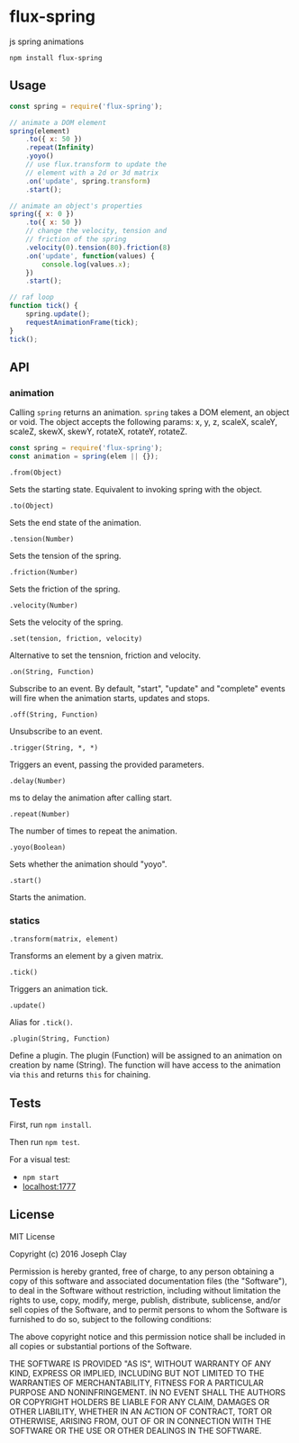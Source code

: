 # flux-spring

js spring animations

`npm install flux-spring`

## Usage

```js
const spring = require('flux-spring');

// animate a DOM element
spring(element)
    .to({ x: 50 })
    .repeat(Infinity)
    .yoyo()
    // use flux.transform to update the
    // element with a 2d or 3d matrix
    .on('update', spring.transform)
    .start();

// animate an object's properties
spring({ x: 0 })
    .to({ x: 50 })
    // change the velocity, tension and
    // friction of the spring
    .velocity(0).tension(80).friction(8)
    .on('update', function(values) {
        console.log(values.x);
    })
    .start();

// raf loop
function tick() {
    spring.update();
    requestAnimationFrame(tick);
}
tick();
```

## API

### animation

Calling `spring` returns an animation. `spring` takes a DOM element,
an object or void. The object accepts the following params: x, y, z,
scaleX, scaleY, scaleZ, skewX, skewY, rotateX, rotateY, rotateZ.

```js
const spring = require('flux-spring');
const animation = spring(elem || {});
```

`.from(Object)`

Sets the starting state. Equivalent to invoking spring with the object.

`.to(Object)`

Sets the end state of the animation.

`.tension(Number)`

Sets the tension of the spring.

`.friction(Number)`

Sets the friction of the spring.

`.velocity(Number)`

Sets the velocity of the spring.

`.set(tension, friction, velocity)`

Alternative to set the tensnion, friction and velocity.

`.on(String, Function)`

Subscribe to an event. By default, "start", "update" and "complete"
events will fire when the animation starts, updates and stops.

`.off(String, Function)`

Unsubscribe to an event.

`.trigger(String, *, *)`

Triggers an event, passing the provided parameters.

`.delay(Number)`

ms to delay the animation after calling start.

`.repeat(Number)`

The number of times to repeat the animation.

`.yoyo(Boolean)`

Sets whether the animation should "yoyo".

`.start()`

Starts the animation.

### statics

`.transform(matrix, element)`

Transforms an element by a given matrix.

`.tick()`

Triggers an animation tick.

`.update()`

Alias for `.tick()`.

`.plugin(String, Function)`

Define a plugin. The plugin (Function) will be assigned to an animation
on creation by name (String). The function will have access to the
animation via `this` and returns `this` for chaining.

## Tests

First, run `npm install`.

Then run `npm test`.

For a visual test:

- `npm start`
- [localhost:1777](http://localhost:1777/)

## License

MIT License

Copyright (c) 2016 Joseph Clay

Permission is hereby granted, free of charge, to any person obtaining a copy
of this software and associated documentation files (the "Software"), to deal
in the Software without restriction, including without limitation the rights
to use, copy, modify, merge, publish, distribute, sublicense, and/or sell
copies of the Software, and to permit persons to whom the Software is
furnished to do so, subject to the following conditions:

The above copyright notice and this permission notice shall be included in all
copies or substantial portions of the Software.

THE SOFTWARE IS PROVIDED "AS IS", WITHOUT WARRANTY OF ANY KIND, EXPRESS OR
IMPLIED, INCLUDING BUT NOT LIMITED TO THE WARRANTIES OF MERCHANTABILITY,
FITNESS FOR A PARTICULAR PURPOSE AND NONINFRINGEMENT. IN NO EVENT SHALL THE
AUTHORS OR COPYRIGHT HOLDERS BE LIABLE FOR ANY CLAIM, DAMAGES OR OTHER
LIABILITY, WHETHER IN AN ACTION OF CONTRACT, TORT OR OTHERWISE, ARISING FROM,
OUT OF OR IN CONNECTION WITH THE SOFTWARE OR THE USE OR OTHER DEALINGS IN THE
SOFTWARE.